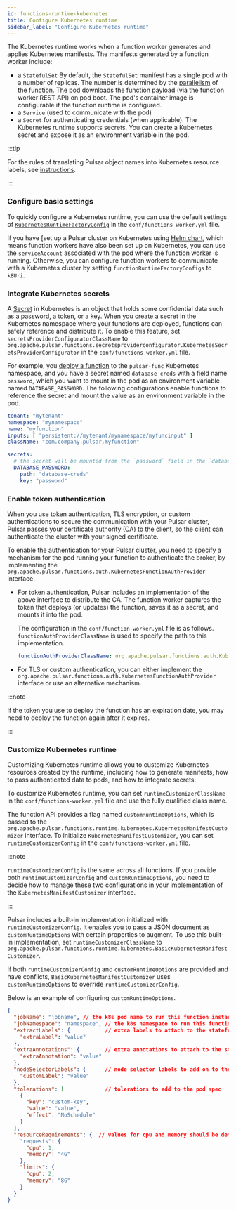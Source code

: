 ```yaml
---
id: functions-runtime-kubernetes
title: Configure Kubernetes runtime
sidebar_label: "Configure Kubernetes runtime"
---
```


The Kubernetes runtime works when a function worker generates and applies Kubernetes manifests. The manifests generated by a function worker include:
* a `StatefulSet`
  By default, the `StatefulSet` manifest has a single pod with a number of replicas. The number is determined by the [parallelism](functions-deploy-cluster-parallelism.md) of the function. The pod downloads the function payload (via the function worker REST API) on pod boot. The pod's container image is configurable if the function runtime is configured.
* a `Service` (used to communicate with the pod)
* a `Secret` for authenticating credentials (when applicable). 
  The Kubernetes runtime supports secrets. You can create a Kubernetes secret and expose it as an environment variable in the pod. 

:::tip

For the rules of translating Pulsar object names into Kubernetes resource labels, see [instructions](admin-api-overview.md#how-to-define-pulsar-resource-names-when-running-pulsar-in-kubernetes).

:::

### Configure basic settings

To quickly configure a Kubernetes runtime, you can use the default settings of [`KubernetesRuntimeFactoryConfig`](https://github.com/apache/pulsar/blob/master/pulsar-functions/runtime/src/main/java/org/apache/pulsar/functions/runtime/kubernetes/KubernetesRuntimeFactoryConfig.java) in the `conf/functions_worker.yml` file. 

If you have [set up a Pulsar cluster on Kubernetes using [Helm chart](helm-install.md), which means function workers have also been set up on Kubernetes, you can use the `serviceAccount` associated with the pod where the function worker is running. Otherwise, you can configure function workers to communicate with a Kubernetes cluster by setting `functionRuntimeFactoryConfigs` to `k8Uri`.

### Integrate Kubernetes secrets

A [Secret](https://kubernetes.io/docs/concepts/configuration/secret/) in Kubernetes is an object that holds some confidential data such as a password, a token, or a key. When you create a secret in the Kubernetes namespace where your functions are deployed, functions can safely reference and distribute it. To enable this feature, set `secretsProviderConfiguratorClassName` to `org.apache.pulsar.functions.secretsproviderconfigurator.KubernetesSecretsProviderConfigurator` in the `conf/functions-worker.yml` file.

For example, you [deploy a function](functions-deploy.md) to the `pulsar-func` Kubernetes namespace, and you have a secret named `database-creds` with a field name `password`, which you want to mount in the pod as an environment variable named `DATABASE_PASSWORD`. The following configurations enable functions to reference the secret and mount the value as an environment variable in the pod.

```yaml
tenant: "mytenant"
namespace: "mynamespace"
name: "myfunction"
inputs: [ "persistent://mytenant/mynamespace/myfuncinput" ]
className: "com.company.pulsar.myfunction"

secrets:
  # the secret will be mounted from the `password` field in the `database-creds` secret as an env var called `DATABASE_PASSWORD`
  DATABASE_PASSWORD:
    path: "database-creds"
    key: "password"
```

### Enable token authentication 

When you use token authentication, TLS encryption, or custom authentications to secure the communication with your Pulsar cluster, Pulsar passes your certificate authority (CA) to the client, so the client can authenticate the cluster with your signed certificate.

To enable the authentication for your Pulsar cluster, you need to specify a mechanism for the pod running your function to authenticate the broker, by implementing the `org.apache.pulsar.functions.auth.KubernetesFunctionAuthProvider` interface. 

* For token authentication, Pulsar includes an implementation of the above interface to distribute the CA. The function worker captures the token that deploys (or updates) the function, saves it as a secret, and mounts it into the pod.

  The configuration in the `conf/function-worker.yml` file is as follows. `functionAuthProviderClassName` is used to specify the path to this implementation. 

  ```yaml
  functionAuthProviderClassName: org.apache.pulsar.functions.auth.KubernetesSecretsTokenAuthProvider
  ```

* For TLS or custom authentication, you can either implement the `org.apache.pulsar.functions.auth.KubernetesFunctionAuthProvider` interface or use an alternative mechanism. 

:::note   

If the token you use to deploy the function has an expiration date, you may need to deploy the function again after it expires.

:::

### Customize Kubernetes runtime

Customizing Kubernetes runtime allows you to customize Kubernetes resources created by the runtime, including how to generate manifests, how to pass authenticated data to pods, and how to integrate secrets.

To customize Kubernetes runtime, you can set `runtimeCustomizerClassName` in the `conf/functions-worker.yml` file and use the fully qualified class name. 

The function API provides a flag named `customRuntimeOptions`, which is passed to the `org.apache.pulsar.functions.runtime.kubernetes.KubernetesManifestCustomizer` interface. To initialize `KubernetesManifestCustomizer`, you can set `runtimeCustomizerConfig` in the `conf/functions-worker.yml` file.

:::note

`runtimeCustomizerConfig` is the same across all functions. If you provide both `runtimeCustomizerConfig` and `customRuntimeOptions`, you need to decide how to manage these two configurations in your implementation of the `KubernetesManifestCustomizer` interface. 

:::

Pulsar includes a built-in implementation initialized with `runtimeCustomizerConfig`. It enables you to pass a JSON document as `customRuntimeOptions` with certain properties to augment. To use this built-in implementation, set `runtimeCustomizerClassName` to `org.apache.pulsar.functions.runtime.kubernetes.BasicKubernetesManifestCustomizer`.

If both `runtimeCustomizerConfig` and `customRuntimeOptions` are provided and have conflicts, `BasicKubernetesManifestCustomizer` uses `customRuntimeOptions` to override `runtimeCustomizerConfig`.  

Below is an example of configuring `customRuntimeOptions`.

```json
{
  "jobName": "jobname", // the k8s pod name to run this function instance
  "jobNamespace": "namespace", // the k8s namespace to run this function in
  "extractLabels": {           // extra labels to attach to the statefulSet, service, and pods
    "extraLabel": "value"
  },
  "extraAnnotations": {        // extra annotations to attach to the statefulSet, service, and pods
    "extraAnnotation": "value"
  },
  "nodeSelectorLabels": {      // node selector labels to add on to the pod spec
    "customLabel": "value"
  },
  "tolerations": [             // tolerations to add to the pod spec
    {
      "key": "custom-key",
      "value": "value",
      "effect": "NoSchedule"
    }
  ],
  "resourceRequirements": {  // values for cpu and memory should be defined as described here: https://kubernetes.io/docs/concepts/configuration/manage-compute-resources-container
    "requests": {
      "cpu": 1,
      "memory": "4G"
    },
    "limits": {
      "cpu": 2,
      "memory": "8G"
    }
  }
}
```
